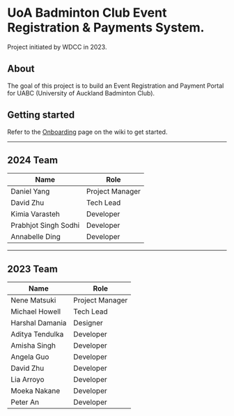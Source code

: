 # UoA Badminton Club Event Registration & Payments System.

Project initiated by WDCC in 2023.

## About

The goal of this project is to build an Event Registration and Payment Portal for UABC (University of Auckland Badminton Club).

## Getting started

Refer to the [Onboarding](https://github.com/UoaWDCC/uabc-portal/wiki/Onboarding) page on the wiki to get started.

---

## 2024 Team

| Name                 | Role            |
| -------------------- | --------------- |
| Daniel Yang          | Project Manager |
| David Zhu            | Tech Lead       |
| Kimia Varasteh       | Developer       |
| Prabhjot Singh Sodhi | Developer       |
| Annabelle Ding       | Developer       |

---

## 2023 Team

| Name            | Role            |
| --------------- | --------------- |
| Nene Matsuki    | Project Manager |
| Michael Howell  | Tech Lead       |
| Harshal Damania | Designer        |
| Aditya Tendulka | Developer       |
| Amisha Singh    | Developer       |
| Angela Guo      | Developer       |
| David Zhu       | Developer       |
| Lia Arroyo      | Developer       |
| Moeka Nakane    | Developer       |
| Peter An        | Developer       |
